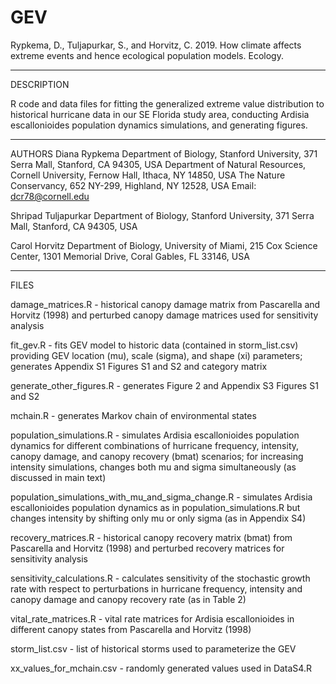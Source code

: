 # GEV

Rypkema, D., Tuljapurkar, S., and Horvitz, C. 2019. How climate affects extreme events and hence ecological population models. Ecology.
________________________________________
DESCRIPTION

R code and data files for fitting the generalized extreme value distribution to historical hurricane data in our SE Florida study area, conducting Ardisia escallonioides population dynamics simulations, and generating figures.
________________________________________
AUTHORS
Diana Rypkema
Department of Biology, Stanford University, 371 Serra Mall, Stanford, CA 94305, USA
Department of Natural Resources, Cornell University, Fernow Hall, Ithaca, NY 14850, USA
The Nature Conservancy, 652 NY-299, Highland, NY 12528, USA
Email: dcr78@cornell.edu

Shripad Tuljapurkar
Department of Biology, Stanford University, 371 Serra Mall, Stanford, CA 94305, USA

Carol Horvitz
Department of Biology, University of Miami, 215 Cox Science Center, 1301 Memorial Drive, Coral Gables, FL 33146, USA
________________________________________
FILES

damage_matrices.R - historical canopy damage matrix from Pascarella and Horvitz (1998) and perturbed canopy damage matrices used for sensitivity analysis

fit_gev.R - fits GEV model to historic data (contained in storm_list.csv) providing GEV location (mu), scale (sigma), and shape (xi) parameters; generates Appendix S1 Figures S1 and S2 and category matrix

generate_other_figures.R - generates Figure 2 and Appendix S3 Figures S1 and S2

mchain.R - generates Markov chain of environmental states

population_simulations.R - simulates Ardisia escallonioides population dynamics for different combinations of hurricane frequency, intensity, canopy damage, and canopy recovery (bmat) scenarios; for increasing intensity simulations, changes both mu and sigma simultaneously (as discussed in main text)

population_simulations_with_mu_and_sigma_change.R - simulates Ardisia escallonioides population dynamics as in population_simulations.R but changes intensity by shifting only mu or only sigma (as in Appendix S4)

recovery_matrices.R - historical canopy recovery matrix (bmat) from Pascarella and Horvitz (1998) and perturbed recovery matrices for sensitivity analysis

sensitivity_calculations.R - calculates sensitivity of the stochastic growth rate with respect to perturbations in hurricane frequency, intensity and canopy damage and canopy recovery rate (as in Table 2)

vital_rate_matrices.R - vital rate matrices for Ardisia escallonioides in different canopy states from Pascarella and Horvitz (1998)

storm_list.csv - list of historical storms used to parameterize the GEV

xx_values_for_mchain.csv - randomly generated values used in DataS4.R

